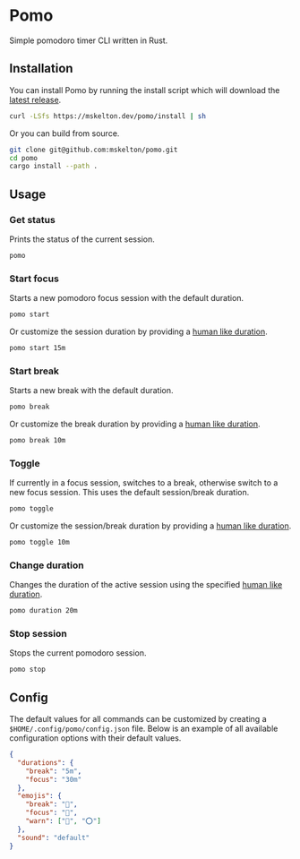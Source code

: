 # Pomo

Simple pomodoro timer CLI written in Rust.

## Installation

You can install Pomo by running the install script which will download
the [latest release](https://github.com/mskelton/pomo/releases/latest).

```bash
curl -LSfs https://mskelton.dev/pomo/install | sh
```

Or you can build from source.

```bash
git clone git@github.com:mskelton/pomo.git
cd pomo
cargo install --path .
```

## Usage

### Get status

Prints the status of the current session.

```bash
pomo
```

### Start focus

Starts a new pomodoro focus session with the default duration.

```bash
pomo start
```

Or customize the session duration by providing a
[human like duration](https://github.com/tailhook/humantime).

```bash
pomo start 15m
```

### Start break

Starts a new break with the default duration.

```bash
pomo break
```

Or customize the break duration by providing a 
[human like duration](https://github.com/tailhook/humantime).

```bash
pomo break 10m
```

### Toggle

If currently in a focus session, switches to a break, otherwise switch to a new
focus session. This uses the default session/break duration.

```bash
pomo toggle
```

Or customize the session/break duration by providing a 
[human like duration](https://github.com/tailhook/humantime).

```bash
pomo toggle 10m
```

### Change duration

Changes the duration of the active session using the specified 
[human like duration](https://github.com/tailhook/humantime).

```bash
pomo duration 20m
```

### Stop session

Stops the current pomodoro session.

```bash
pomo stop
```

## Config

The default values for all commands can be customized by creating a `$HOME/.config/pomo/config.json` file. Below is an example of all available configuration options with their default values.

```json
{
  "durations": {
    "break": "5m",
    "focus": "30m"
  },
  "emojis": {
    "break": "🥂",
    "focus": "🍅",
    "warn": ["🔴", "⭕"]
  },
  "sound": "default"
}
```
